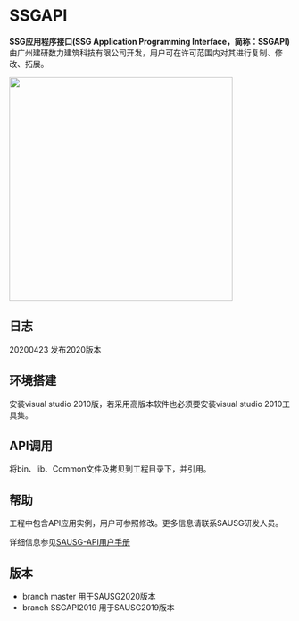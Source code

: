 # SSGAPI

**SSG应用程序接口(SSG Application Programming Interface，简称：SSGAPI)** 由广州建研数力建筑科技有限公司开发，用户可在许可范围内对其进行复制、修改、拓展。

<img src="https://pic.downk.cc/item/5ea000eec2a9a83be56c67c3.png" width="400" height="400">

## 日志

20200423 发布2020版本

## 环境搭建

安装visual studio 2010版，若采用高版本软件也必须要安装visual studio 2010工具集。

## API调用

将bin、lib、Common文件及拷贝到工程目录下，并引用。

## 帮助

工程中包含API应用实例，用户可参照修改。更多信息请联系SAUSG研发人员。

详细信息参见[SAUSG-API用户手册](UserManual.md)


## 版本

* branch master 用于SAUSG2020版本
* branch SSGAPI2019 用于SAUSG2019版本
